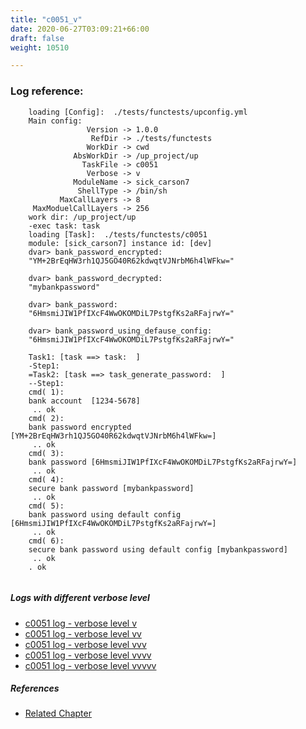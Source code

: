 ```yaml
---
title: "c0051_v"
date: 2020-06-27T03:09:21+66:00
draft: false
weight: 10510

---
```


### Log reference: <no value>

```
    loading [Config]:  ./tests/functests/upconfig.yml
    Main config:
                 Version -> 1.0.0
                  RefDir -> ./tests/functests
                 WorkDir -> cwd
              AbsWorkDir -> /up_project/up
                TaskFile -> c0051
                 Verbose -> v
              ModuleName -> sick_carson7
               ShellType -> /bin/sh
           MaxCallLayers -> 8
     MaxModuelCallLayers -> 256
    work dir: /up_project/up
    -exec task: task
    loading [Task]:  ./tests/functests/c0051
    module: [sick_carson7] instance id: [dev]
    dvar> bank_password_encrypted:
    "YM+2BrEqHW3rh1QJ5GO40R62kdwqtVJNrbM6h4lWFkw="
    
    dvar> bank_password_decrypted:
    "mybankpassword"
    
    dvar> bank_password:
    "6HmsmiJIW1PfIXcF4WwOKOMDiL7PstgfKs2aRFajrwY="
    
    dvar> bank_password_using_defause_config:
    "6HmsmiJIW1PfIXcF4WwOKOMDiL7PstgfKs2aRFajrwY="
    
    Task1: [task ==> task:  ]
    -Step1:
    =Task2: [task ==> task_generate_password:  ]
    --Step1:
    cmd( 1):
    bank account  [1234-5678]
     .. ok
    cmd( 2):
    bank password encrypted [YM+2BrEqHW3rh1QJ5GO40R62kdwqtVJNrbM6h4lWFkw=]
     .. ok
    cmd( 3):
    bank password [6HmsmiJIW1PfIXcF4WwOKOMDiL7PstgfKs2aRFajrwY=]
     .. ok
    cmd( 4):
    secure bank password [mybankpassword]
     .. ok
    cmd( 5):
    bank password using default config [6HmsmiJIW1PfIXcF4WwOKOMDiL7PstgfKs2aRFajrwY=]
     .. ok
    cmd( 6):
    secure bank password using default config [mybankpassword]
     .. ok
    . ok
    
```

##### Logs with different verbose level
* [c0051 log - verbose level v](../../logs/c0051_v)
* [c0051 log - verbose level vv](../../logs/c0051_vv)
* [c0051 log - verbose level vvv](../../logs/c0051_vvv)
* [c0051 log - verbose level vvvv](../../logs/c0051_vvvv)
* [c0051 log - verbose level vvvvv](../../logs/c0051_vvvvv)

##### References
* [Related Chapter](../../security/c0051)
